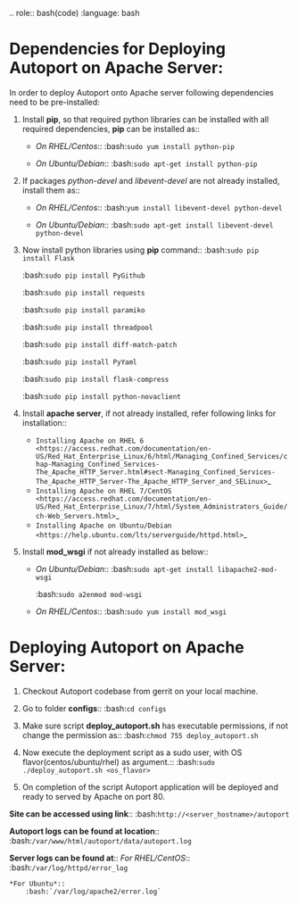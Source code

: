 .. role:: bash(code)
   :language: bash

Dependencies for Deploying Autoport on Apache Server:
=====================================================

In order to deploy Autoport onto Apache server following dependencies need to be pre-installed:

1. Install **pip**, so that required python libraries can be installed with all required dependencies, **pip** can be installed as::
    * *On RHEL/Centos*::
        :bash:`sudo yum install python-pip`

    *  *On Ubuntu/Debian*::
        :bash:`sudo apt-get install python-pip`

2. If packages *python-devel* and *libevent-devel* are not already installed, install them as::
    * *On RHEL/Centos*::
         :bash:`yum install libevent-devel python-devel`

    *  *On Ubuntu/Debian*::
         :bash:`sudo apt-get install libevent-devel python-devel`

3. Now install python libraries using **pip** command::
    :bash:`sudo pip install Flask`

    :bash:`sudo pip install PyGithub`

    :bash:`sudo pip install requests`

    :bash:`sudo pip install paramiko`

    :bash:`sudo pip install threadpool`

    :bash:`sudo pip install diff-match-patch`

    :bash:`sudo pip install PyYaml`

    :bash:`sudo pip install flask-compress`

    :bash:`sudo pip install python-novaclient`


4. Install **apache server**, if not already installed, refer following links for installation::
    * `Installing Apache on RHEL 6 <https://access.redhat.com/documentation/en-US/Red_Hat_Enterprise_Linux/6/html/Managing_Confined_Services/chap-Managing_Confined_Services-The_Apache_HTTP_Server.html#sect-Managing_Confined_Services-The_Apache_HTTP_Server-The_Apache_HTTP_Server_and_SELinux>`_
    * `Installing Apache on RHEL 7/CentOS <https://access.redhat.com/documentation/en-US/Red_Hat_Enterprise_Linux/7/html/System_Administrators_Guide/ch-Web_Servers.html>`_
    * `Installing Apache on Ubuntu/Debian <https://help.ubuntu.com/lts/serverguide/httpd.html>`_

5. Install **mod_wsgi** if not already installed as below::
    *  *On Ubuntu/Debian*::
        :bash:`sudo apt-get install libapache2-mod-wsgi`

        :bash:`sudo a2enmod mod-wsgi`

    * *On RHEL/Centos*::
        :bash:`sudo yum install mod_wsgi`

Deploying Autoport on Apache Server:
====================================

1. Checkout Autoport codebase from gerrit on your local machine.
2. Go to folder **configs**::
    :bash:`cd configs`

3. Make sure script **deploy_autoport.sh** has executable permissions, if not change the permission as::
    :bash:`chmod 755 deploy_autoport.sh`

4. Now execute the deployment script as a sudo user, with OS flavor(centos/ubuntu/rhel) as argument.::
    :bash:`sudo ./deploy_autoport.sh <os_flavor>`

5. On completion of the script Autoport application will be deployed and ready to served by Apache on port 80.


**Site can be accessed using link**::
    :bash:`http://<server_hostname>/autoport`

**Autoport logs can be found at location**::
    :bash:`/var/www/html/autoport/data/autoport.log`

**Server logs can be found at**::
    *For RHEL/CentOS*::
        :bash:`/var/log/httpd/error_log`

    *For Ubuntu*::
        :bash:`/var/log/apache2/error.log`
